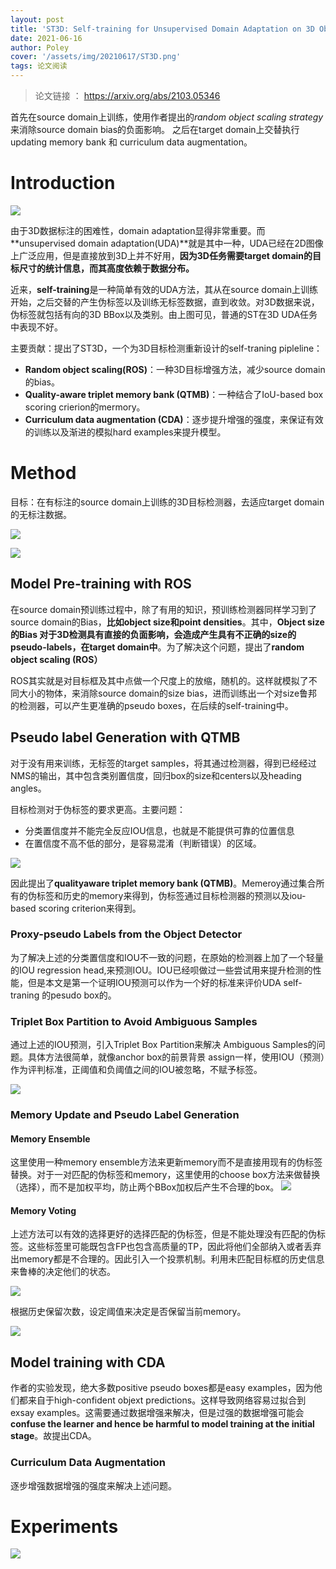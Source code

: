 ```yaml
---
layout: post
title: 'ST3D: Self-training for Unsupervised Domain Adaptation on 3D Object Detection'
date: 2021-06-16
author: Poley
cover: '/assets/img/20210617/ST3D.png'
tags: 论文阅读
---
```


>论文链接 ： https://arxiv.org/abs/2103.05346

首先在source domain上训练，使用作者提出的*random object scaling strategy*来消除source domain bias的负面影响。
之后在target domain上交替执行 updating memory bank 和 curriculum data augmentation。

# Introduction

![](/assets/img/20210617/ST3DF1.png)

由于3D数据标注的困难性，domain adaptation显得非常重要。而**unsupervised domain adaptation(UDA)**就是其中一种，UDA已经在2D图像上广泛应用，但是直接放到3D上并不好用，**因为3D任务需要target domain的目标尺寸的统计信息，而其高度依赖于数据分布。**

近来，**self-training**是一种简单有效的UDA方法，其从在source domain上训练开始，之后交替的产生伪标签以及训练无标签数据，直到收敛。对3D数据来说，伪标签就包括有向的3D BBox以及类别。由上图可见，普通的ST在3D UDA任务中表现不好。

主要贡献：提出了ST3D，一个为3D目标检测重新设计的self-traning pipleline：
+ **Random object scaling(ROS)**：一种3D目标增强方法，减少source domain的bias。
+ **Quality-aware triplet memory bank (QTMB)**：一种结合了IoU-based box scoring crierion的mermory。
+ **Curriculum data augmentation (CDA)**：逐步提升增强的强度，来保证有效的训练以及渐进的模拟hard examples来提升模型。

# Method

目标：在有标注的source domain上训练的3D目标检测器，去适应target domain的无标注数据。

![](/assets/img/20210617/ST3DF2.png)

![](/assets/img/20210617/ST3DA1.png)

## Model Pre-training with ROS

在source domain预训练过程中，除了有用的知识，预训练检测器同样学习到了source domain的Bias，**比如object size和point densities**。其中，**Object size的Bias 对于3D检测具有直接的负面影响，会造成产生具有不正确的size的pseudo-labels，在target domain中**。为了解决这个问题，提出了**random object scaling (ROS）**

ROS其实就是对目标框及其中点做一个尺度上的放缩，随机的。这样就模拟了不同大小的物体，来消除source domain的size bias，进而训练出一个对size鲁邦的检测器，可以产生更准确的pseudo boxes，在后续的self-training中。

## Pseudo label Generation with QTMB

对于没有用来训练，无标签的target samples，将其通过检测器，得到已经经过NMS的输出，其中包含类别置信度，回归box的size和centers以及heading angles。

目标检测对于伪标签的要求更高。主要问题：
+ 分类置信度并不能完全反应IOU信息，也就是不能提供可靠的位置信息
+ 在置信度不高不低的部分，是容易混淆（判断错误）的区域。

![](/assets/img/20210617/ST3DF3.png)

因此提出了**qualityaware triplet memory bank (QTMB)**。Memeroy通过集合所有的伪标签和历史的memory来得到，伪标签通过目标检测器的预测以及iou-based scoring criterion来得到。

### Proxy-pseudo Labels from the Object Detector
为了解决上述的分类置信度和IOU不一致的问题，在原始的检测器上加了一个轻量的IOU regression head,来预测IOU。IOU已经呗做过一些尝试用来提升检测的性能，但是本文是第一个证明IOU预测可以作为一个好的标准来评价UDA self-traning 的pesudo box的。

### Triplet Box Partition to Avoid Ambiguous Samples

通过上述的IOU预测，引入Triplet Box Partition来解决 Ambiguous Samples的问题。具体方法很简单，就像anchor box的前景背景 assign一样，使用IOU（预测）作为评判标准，正阈值和负阈值之间的IOU被忽略，不赋予标签。

![](/assets/img/20210617/ST3DF4.png)

### Memory Update and Pseudo Label Generation

#### Memory Ensemble

这里使用一种memory ensemble方法来更新memory而不是直接用现有的伪标签替换。对于一对匹配的伪标签和memory，这里使用的choose box方法来做替换（选择），而不是加权平均，防止两个BBox加权后产生不合理的box。
![](/assets/img/20210617/ST3DE6.png)
#### Memory Voting

上述方法可以有效的选择更好的选择匹配的伪标签，但是不能处理没有匹配的伪标签。这些标签里可能既包含FP也包含高质量的TP，因此将他们全部纳入或者丢弃出memory都是不合理的。因此引入一个投票机制。利用未匹配目标框的历史信息来鲁棒的决定他们的状态。

![](/assets/img/20210617/ST3DE7.png)

根据历史保留次数，设定阈值来决定是否保留当前memory。

![](/assets/img/20210617/ST3DE8.png)

## Model training with CDA

作者的实验发现，绝大多数positive pseudo boxes都是easy examples，因为他们都来自于high-confident objext predictions。这样导致网络容易过拟合到exsay examples。这需要通过数据增强来解决，但是过强的数据增强可能会**confuse the learner and hence be harmful to model training at the initial stage**。故提出CDA。

### Curriculum Data Augmentation

 逐步增强数据增强的强度来解决上述问题。

 # Experiments

 ![](/assets/img/20210617/ST3DT1.png)

 